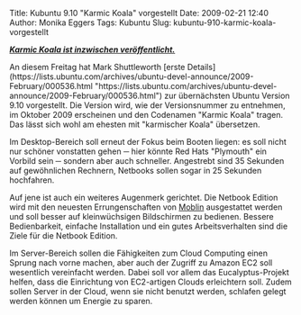 Title: Kubuntu 9.10 "Karmic Koala" vorgestellt
Date: 2009-02-21 12:40
Author: Monika Eggers
Tags: Kubuntu
Slug: kubuntu-910-karmic-koala-vorgestellt

***[Karmic Koala ist inzwischen
veröffentlicht.](http://www.kubuntu-de.org/nachrichten/kubuntu/kubuntu-9-10-karmic-koala-veroeffentlicht)***

</p>
An diesem Freitag hat Mark Shuttleworth [erste
Details](https://lists.ubuntu.com/archives/ubuntu-devel-announce/2009-February/000536.html "https://lists.ubuntu.com/archives/ubuntu-devel-announce/2009-February/000536.html") zur übernächsten Ubuntu Version 9.10 vorgestellt. Die Version
wird, wie der Versionsnummer zu entnehmen, im Oktober 2009 erscheinen
und den Codenamen "Karmic Koala" tragen. Das lässt sich wohl am ehesten
mit "karmischer Koala" übersetzen.

</p>
Im Desktop-Bereich soll erneut der Fokus beim Booten liegen: es soll
nicht nur schöner vonstatten gehen ─ hier könnte Red Hats "Plymouth" ein
Vorbild sein ─ sondern aber auch schneller. Angestrebt sind 35 Sekunden
auf gewöhnlichen Rechnern, Netbooks sollen sogar in 25 Sekunden
hochfahren.

</p>
<!--break--><!--break-->

Auf jene ist auch ein weiteres Augenmerk gerichtet. Die Netbook Edition
wird mit den neuesten Errungenschaften von
[Moblin](http://de.wikipedia.org/wiki/Moblin "http://de.wikipedia.org/wiki/Moblin") ausgestattet werden und soll besser auf kleinwüchsigen
Bildschirmen zu bedienen. Bessere Bedienbarkeit, einfache Installation
und ein gutes Arbeitsverhalten sind die Ziele für die Netbook Edition.

</p>
Im Server-Bereich sollen die Fähigkeiten zum Cloud Computing einen
Sprung nach vorne machen, aber auch der Zugriff zu Amazon EC2 soll
wesentlich vereinfacht werden. Dabei soll vor allem das
Eucalyptus-Projekt helfen, dass die Einrichtung von EC2-artigen Clouds
erleichtern soll. Zudem sollen Server in der Cloud, wenn sie nicht
benutzt werden, schlafen gelegt werden können um Energie zu sparen.

</p>

